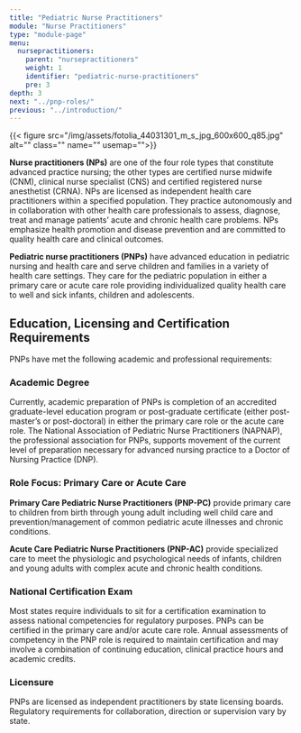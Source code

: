 ```yaml
---
title: "Pediatric Nurse Practitioners"
module: "Nurse Practitioners"
type: "module-page"
menu:
  nursepractitioners:
    parent: "nursepractitioners"
    weight: 1
    identifier: "pediatric-nurse-practitioners"
    pre: 3
depth: 3
next: "../pnp-roles/"
previous: "../introduction/"
---
```

<div class="pageblock right img-polaroid img-rounded">
<div class="caption">
</div>
{{< figure src="/img/assets/fotolia_44031301_m_s_jpg_600x600_q85.jpg" alt="" class="" name="" usemap="">}}</div><div class="pageblock"><p><strong>Nurse practitioners (NPs)</strong> are one of the four role types that constitute advanced practice nursing; the other types are certified nurse midwife (CNM), clinical nurse specialist (CNS) and certified registered nurse anesthetist (CRNA). NPs are licensed as independent health care practitioners within a specified population. They practice autonomously and in collaboration with other health care professionals to assess, diagnose, treat and manage patients’ acute and chronic health care problems. NPs emphasize health promotion and disease prevention and are committed to quality health care and clinical outcomes.</p>
<p><strong>Pediatric nurse practitioners (PNPs)</strong> have advanced education in pediatric nursing and health care and serve children and families in a variety of health care settings. They care for the pediatric population in either a primary care or acute care role providing individualized quality health care to well and sick infants, children and adolescents.</p>
</div><div class="pageblock"><h2>Education, Licensing and Certification Requirements</h2>
PNPs have met the following academic and professional requirements:
<h3>Academic Degree</h3>
<p>Currently, academic preparation of PNPs is completion of an accredited graduate-level education program or post-graduate certificate (either post-master’s or post-doctoral) in either the primary care role or the acute care role. The National Association of Pediatric Nurse Practitioners (NAPNAP), the professional association for PNPs, supports movement of the current level of preparation necessary for advanced nursing practice to a Doctor of Nursing Practice (DNP).</p>
<h3>Role Focus: Primary Care or Acute Care</h3>
<p><strong>Primary Care Pediatric Nurse Practitioners (PNP-PC)</strong> provide primary care to children from birth through young adult including well child care and prevention/management of common pediatric acute illnesses and chronic conditions.</p>
<p><strong>Acute Care Pediatric Nurse Practitioners (PNP-AC)</strong> provide specialized care to meet the physiologic and psychological needs of infants, children and young adults with complex acute and chronic health conditions. </p>
<h3>National Certification Exam</h3>
<p>Most states require individuals to sit for a certification examination to assess national competencies for regulatory purposes. PNPs can be certified in the primary care and/or acute care role. Annual assessments of competency in the PNP role is required to maintain certification and may involve a combination of continuing education, clinical practice hours and academic credits.</p>
<h3>Licensure</h3>
<p>PNPs are licensed as independent practitioners by state licensing boards.  Regulatory requirements for collaboration, direction or supervision vary by state.</p>
</div>